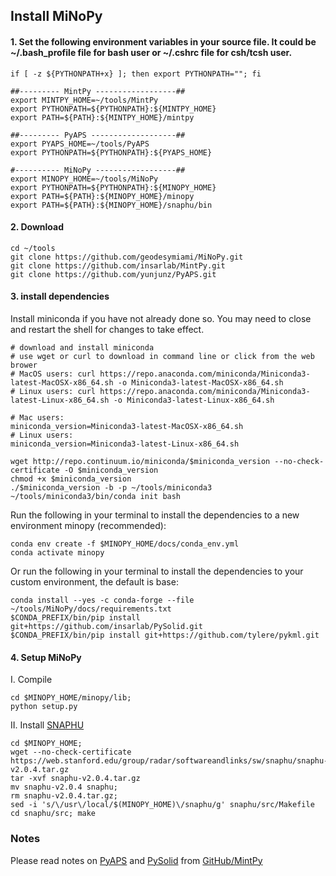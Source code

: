 ## Install MiNoPy

#### 1. Set the following environment variables in your source file. It could be ~/.bash_profile file for bash user or ~/.cshrc file for csh/tcsh user.

```
if [ -z ${PYTHONPATH+x} ]; then export PYTHONPATH=""; fi

##--------- MintPy ------------------##
export MINTPY_HOME=~/tools/MintPy
export PYTHONPATH=${PYTHONPATH}:${MINTPY_HOME}
export PATH=${PATH}:${MINTPY_HOME}/mintpy

##--------- PyAPS -------------------##
export PYAPS_HOME=~/tools/PyAPS
export PYTHONPATH=${PYTHONPATH}:${PYAPS_HOME}

#---------- MiNoPy ------------------##
export MINOPY_HOME=~/tools/MiNoPy
export PYTHONPATH=${PYTHONPATH}:${MINOPY_HOME}
export PATH=${PATH}:${MINOPY_HOME}/minopy
export PATH=${PATH}:${MINOPY_HOME}/snaphu/bin

```
#### 2. Download

```
cd ~/tools
git clone https://github.com/geodesymiami/MiNoPy.git
git clone https://github.com/insarlab/MintPy.git
git clone https://github.com/yunjunz/PyAPS.git
```

#### 3. install dependencies

Install miniconda if you have not already done so. You may need to close and restart the shell for changes to take effect.
```
# download and install miniconda
# use wget or curl to download in command line or click from the web brower
# MacOS users: curl https://repo.anaconda.com/miniconda/Miniconda3-latest-MacOSX-x86_64.sh -o Miniconda3-latest-MacOSX-x86_64.sh
# Linux users: curl https://repo.anaconda.com/miniconda/Miniconda3-latest-Linux-x86_64.sh -o Miniconda3-latest-Linux-x86_64.sh

# Mac users:
miniconda_version=Miniconda3-latest-MacOSX-x86_64.sh
# Linux users:
miniconda_version=Miniconda3-latest-Linux-x86_64.sh

wget http://repo.continuum.io/miniconda/$miniconda_version --no-check-certificate -O $miniconda_version
chmod +x $miniconda_version
./$miniconda_version -b -p ~/tools/miniconda3
~/tools/miniconda3/bin/conda init bash
```

Run the following in your terminal to install the dependencies to a new environment minopy (recommended):

```
conda env create -f $MINOPY_HOME/docs/conda_env.yml
conda activate minopy
```
Or run the following in your terminal to install the dependencies to your custom environment, the default is base:

```
conda install --yes -c conda-forge --file ~/tools/MiNoPy/docs/requirements.txt
$CONDA_PREFIX/bin/pip install git+https://github.com/insarlab/PySolid.git
$CONDA_PREFIX/bin/pip install git+https://github.com/tylere/pykml.git
```

#### 4. Setup MiNoPy

I. Compile
```
cd $MINOPY_HOME/minopy/lib;
python setup.py
```
II. Install [SNAPHU](https://web.stanford.edu/group/radar/softwareandlinks/sw/snaphu/) 
```
cd $MINOPY_HOME;
wget --no-check-certificate  https://web.stanford.edu/group/radar/softwareandlinks/sw/snaphu/snaphu-v2.0.4.tar.gz
tar -xvf snaphu-v2.0.4.tar.gz
mv snaphu-v2.0.4 snaphu;
rm snaphu-v2.0.4.tar.gz;
sed -i 's/\/usr\/local/$(MINOPY_HOME)\/snaphu/g' snaphu/src/Makefile
cd snaphu/src; make
```

### Notes
Please read notes on [PyAPS](https://github.com/yunjunz/PyAPS) and [PySolid](https://github.com/insarlab/PySolid) from [GitHub/MintPy](https://github.com/insarlab/MintPy/blob/main/docs/installation.md) 
